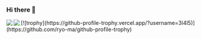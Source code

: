 ### Hi there 👋
<a href="https://github.com/3l4l5">
  <img align="left" src="https://github-readme-stats.vercel.app/api?username=3l4l5&count_private=true&show_icons=true" />
</a>
<a href="https://github.com/3l4l5">
  <img align="left" src="https://github-readme-stats.vercel.app/api/top-langs/?username=3l4l5" />
</a>
[![trophy](https://github-profile-trophy.vercel.app/?username=3l4l5)](https://github.com/ryo-ma/github-profile-trophy)

<!--
**3l4l5/3l4l5** is a ✨ _special_ ✨ repository because its `README.md` (this file) appears on your GitHub profile.

Here are some ideas to get you started:

- 🔭 I’m currently working on ...
- 🌱 I’m currently learning ...
- 👯 I’m looking to collaborate on ...
- 🤔 I’m looking for help with ...
- 💬 Ask me about ...
- 📫 How to reach me: ...
- 😄 Pronouns: ...
- ⚡ Fun fact: ...
-->
